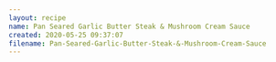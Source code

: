 ```yaml
---
layout: recipe
name: Pan Seared Garlic Butter Steak & Mushroom Cream Sauce
created: 2020-05-25 09:37:07
filename: Pan-Seared-Garlic-Butter-Steak-&-Mushroom-Cream-Sauce
---
```

